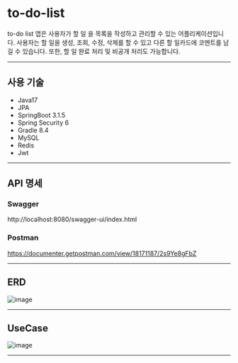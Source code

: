 # to-do-list

to-do list 앱은 사용자가 할 일 을 목록을 작성하고 관리할 수 있는 어플리케이션입니다. 
사용자는 할 일을 생성, 조회, 수정, 삭제를 할 수 있고 다른 할 일카드에 코멘트를 남길 수 있습니다.
또한, 할 일 완료 처리 및 비공개 처리도 가능합니다.

---

## 사용 기술
- Java17
- JPA
- SpringBoot 3.1.5
- Spring Security 6
- Gradle 8.4
- MySQL
- Redis
- Jwt

---

## API 명세

### Swagger
http://localhost:8080/swagger-ui/index.html

### Postman
https://documenter.getpostman.com/view/18171187/2s9Ye8gFbZ

---

## ERD
![image](https://github.com/Kminss/to-do-list/assets/73427028/ab3102eb-7324-4192-adde-d5ac1902e3f3)

---

## UseCase

![image](https://github.com/Kminss/to-do-list/assets/73427028/d7b68c05-c3f0-4d4b-ab15-ebb15ce0773c)

---

